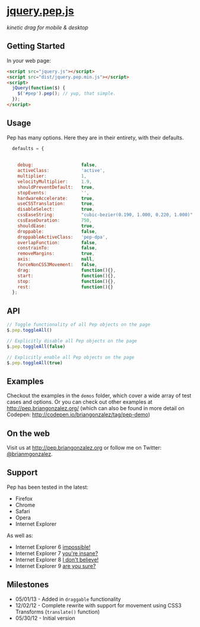 # [jquery.pep.js](http://pep.briangonzalez.org)
*kinetic drag for mobile & desktop*

## Getting Started
In your web page:

```html
<script src="jquery.js"></script>
<script src="dist/jquery.pep.min.js"></script>
<script>
  jQuery(function($) {
    $('#pep').pep(); // yup, that simple.
  });
</script>
```

## Usage
Pep has many options. Here they are in their entirety, with their defaults.
```javascript
  defaults = {
                                                                          // OPTIONS W/ DEFAULTS
                                                                          // --------------------------------------------------------------------------------
    debug:                  false,                                        // debug via a small div in the lower-righthand corner of the document 
    activeClass:            'active',                                     // class to add to the DOM el while dragging
    multiplier:             1,                                            // +/- this number to modify to 1:1 ratio of finger/mouse movement to el movement 
    velocityMultiplier:     1.9,                                          // +/- this number to modify the springiness of the object as your release it
    shouldPreventDefault:   true,                                         // in some cases, we don't want to prevent the default on our Pep object, your call
    stopEvents:             '',                                           // space delimited set of events which programmatically cause the object to stop
    hardwareAccelerate:     true,                                         // apply the CSS3 silver bullet method to accelerate the pep object: http://indiegamr.com/ios6-html-hardware-acceleration-changes-and-how-to-fix-them/
    useCSSTranslation:      true,                                         // use CSS transform translations as opposed to top/left
    disableSelect:          true,                                         // apply `user-select: none` (CSS) to the object
    cssEaseString:          "cubic-bezier(0.190, 1.000, 0.220, 1.000)",   // get more css ease params from [ http://matthewlein.com/ceaser/ ]
    cssEaseDuration:        750,                                          // how long should it take (in ms) for the object to get from stop to rest?
    shouldEase:             true,                                         // disable/enable easing
    droppable:              false,                                        // CSS selector that this element can be dropped on, false to disable
    droppableActiveClass:   'pep-dpa',                                    // class to add to active droppable parents, default to pep-dpa (droppable parent active)
    overlapFunction:        false,                                        // override pep's default overlap function; takes two args: a & b and returns true if they overlap
    constrainTo:            false,                                        // constrain object to 'window' || 'parent'; works best w/ useCSSTranslation set to false
    removeMargins:          true,                                         // remove margins for better object placement
    axis:                   null,                                         // constrain object to either 'x' or 'y' axis
    forceNonCSS3Movement:   false,                                        // DO NOT USE: this is subject to come/go. Use at your own risk
    drag:                   function(){},                                 // called continuously while the object is dragging 
    start:                  function(){},                                 // called when dragging starts
    stop:                   function(){},                                 // called when dragging stops
    rest:                   function(){}                                  // called after dragging stops, and object has come to rest
  }; 
```

## API
```javascript
// Toggle functionality of all Pep objects on the page
$.pep.toggleAll()

// Explicitly disable all Pep objects on the page
$.pep.toggleAll(false)

// Explicitly enable all Pep objects on the page
$.pep.toggleAll(true)

````


## Examples
Checkout the examples in the `demos` folder, which cover a wide array of test cases and options. Or you can check out other examples at http://pep.briangonzalez.org/ (which can also be found in more detail on Codepen: http://codepen.io/briangonzalez/tag/pep-demo)

## On the web
Visit us at http://pep.briangonzalez.org or follow me on Twitter: [@brianmgonzalez](https://twitter.com/brianmgonzalez).

## Support
Pep has been tested in the latest:

  - Firefox
  - Chrome 
  - Safari
  - Opera
  - Internet Explorer

As well as:

  - Internet Explorer 6 [impossible!](http://www.youtube.com/watch?v=acc92L-Lhes&feature=youtu.be)
  - Internet Explorer 7 [you're insane?](http://www.youtube.com/watch?v=8Qxo4q4ofVU&feature=youtu.be)
  - Internet Explorer 8 [I don't believe!](http://www.youtube.com/watch?v=WWKq3ovMbOQ&feature=youtu.be)
  - Internet Explorer 9 [are you sure?](http://www.youtube.com/watch?v=xYxQdkyzDnI&feature=youtu.be)

## Milestones
  - 05/01/13  -   Added in `draggable` functionality
  - 12/02/12  -   Complete rewrite with support for movement using CSS3 Transforms (`translate()` function)
  - 05/30/12  -   Initial version
